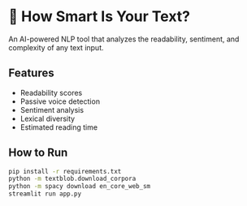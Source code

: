# 🧠 How Smart Is Your Text?

An AI-powered NLP tool that analyzes the readability, sentiment, and complexity of any text input.

## Features
- Readability scores
- Passive voice detection
- Sentiment analysis
- Lexical diversity
- Estimated reading time

## How to Run
```bash
pip install -r requirements.txt
python -m textblob.download_corpora
python -m spacy download en_core_web_sm
streamlit run app.py
```

